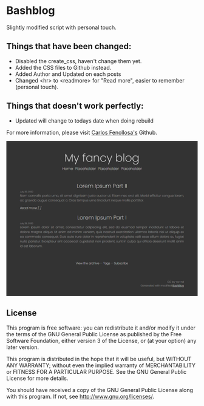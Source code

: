 Bashblog
========
Slightly modified script with personal touch.

Things that have been changed:
--------

- Disabled the create_css, haven't change them yet.
- Added the CSS files to Github instead.
- Added Author and Updated on each posts
- Changed &lt;hr&gt; to &lt;readmore&gt; for "Read more", easier to remember (personal touch).

Things that doesn't work perfectly:
-
- Updated will change to todays date when doing rebuild


For more information, please visit [Carlos Fenollosa's](https://github.com/cfenollosa/bashblog) Github.

[![demo](https://raw.githubusercontent.com/Dahlis/bashblog/master/preview.png)](https://raw.githubusercontent.com/Dahlis/bashblog/master/preview.png)

License
-------

This program is free software: you can redistribute it and/or modify
it under the terms of the GNU General Public License as published by
the Free Software Foundation, either version 3 of the License, or
(at your option) any later version.

This program is distributed in the hope that it will be useful,
but WITHOUT ANY WARRANTY; without even the implied warranty of
MERCHANTABILITY or FITNESS FOR A PARTICULAR PURPOSE.  See the
GNU General Public License for more details.

You should have received a copy of the GNU General Public License
along with this program.  If not, see <http://www.gnu.org/licenses/>.
